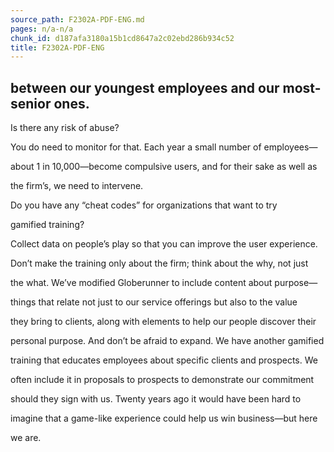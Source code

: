 ```yaml
---
source_path: F2302A-PDF-ENG.md
pages: n/a-n/a
chunk_id: d187afa3180a15b1cd8647a2c02ebd286b934c52
title: F2302A-PDF-ENG
---
```

## between our youngest employees and our most-senior ones.

Is there any risk of abuse?

You do need to monitor for that. Each year a small number of employees—

about 1 in 10,000—become compulsive users, and for their sake as well as

the firm’s, we need to intervene.

Do you have any “cheat codes” for organizations that want to try

gamified training?

Collect data on people’s play so that you can improve the user experience.

Don’t make the training only about the firm; think about the why, not just

the what. We’ve modified Globerunner to include content about purpose—

things that relate not just to our service offerings but also to the value

they bring to clients, along with elements to help our people discover their

personal purpose. And don’t be afraid to expand. We have another gamified

training that educates employees about specific clients and prospects. We

often include it in proposals to prospects to demonstrate our commitment

should they sign with us. Twenty years ago it would have been hard to

imagine that a game-like experience could help us win business—but here

we are.

